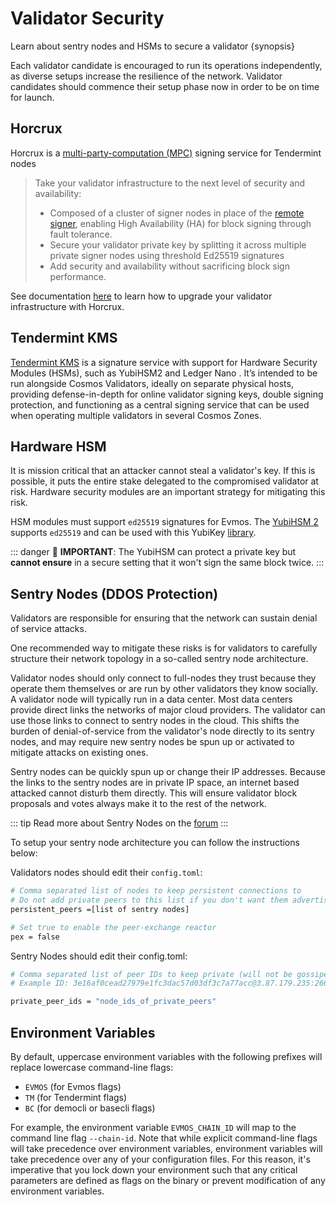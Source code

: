 <!--
order: 1
-->

# Validator Security

Learn about sentry nodes and HSMs to secure a validator {synopsis}

Each validator candidate is encouraged to run its operations independently,
as diverse setups increase the resilience of the network.
Validator candidates should commence their setup phase now in order to be on time for launch.

## Horcrux

Horcrux is a [multi-party-computation (MPC)](https://en.wikipedia.org/wiki/Secure_multi-party_computation)
signing service for Tendermint nodes

> Take your validator infrastructure to the next level of security and availability:
>
> - Composed of a cluster of signer nodes in place of the [remote signer](https://docs.tendermint.com/main/tools/remote-signer-validation.html),
enabling High Availability (HA) for block signing through fault tolerance.
> - Secure your validator private key by splitting it across multiple private signer nodes using threshold Ed25519 signatures
> - Add security and availability without sacrificing block sign performance.

See documentation [here](https://github.com/strangelove-ventures/horcrux/blob/main/docs/migrating.md)
to learn how to upgrade your validator infrastructure with Horcrux.

## Tendermint KMS

[Tendermint KMS](./kms.md) is a signature service with support for Hardware Security Modules (HSMs),
such as YubiHSM2 and Ledger Nano .
It’s intended to be run alongside Cosmos Validators,
ideally on separate physical hosts,
providing defense-in-depth for online validator signing keys, double signing protection,
and functioning as a central signing service that can be used when operating multiple validators in several Cosmos Zones.

## Hardware HSM

It is mission critical that an attacker cannot steal a validator's key.
If this is possible, it puts the entire stake delegated to the compromised validator at risk.
Hardware security modules are an important strategy for mitigating this risk.

HSM modules must support `ed25519` signatures for Evmos.
The [YubiHSM 2](https://www.yubico.com/products/hardware-security-module/) supports `ed25519`
and can be used with this YubiKey [library](https://github.com/iqlusioninc/yubihsm.rs).

::: danger
🚨 **IMPORTANT**: The YubiHSM can protect a private key but **cannot ensure** in a secure setting
that it won't sign the same block twice.
:::

## Sentry Nodes (DDOS Protection)

Validators are responsible for ensuring that the network can sustain denial of service attacks.

One recommended way to mitigate these risks is for validators to carefully structure their network topology
in a so-called sentry node architecture.

Validator nodes should only connect to full-nodes they trust because they operate them themselves
or are run by other validators they know socially.
A validator node will typically run in a data center.
Most data centers provide direct links the networks of major cloud providers.
The validator can use those links to connect to sentry nodes in the cloud.
This shifts the burden of denial-of-service from the validator's node directly to its sentry nodes,
and may require new sentry nodes be spun up
or activated to mitigate attacks on existing ones.

Sentry nodes can be quickly spun up or change their IP addresses.
Because the links to the sentry nodes are in private IP space, an internet based attacked cannot disturb them directly.
This will ensure validator block proposals and votes always make it to the rest of the network.

::: tip
Read more about Sentry Nodes on the [forum](https://forum.cosmos.network/t/sentry-node-architecture-overview/454)
:::

To setup your sentry node architecture you can follow the instructions below:

Validators nodes should edit their `config.toml`:

```bash
# Comma separated list of nodes to keep persistent connections to
# Do not add private peers to this list if you don't want them advertised
persistent_peers =[list of sentry nodes]

# Set true to enable the peer-exchange reactor
pex = false
```

Sentry Nodes should edit their config.toml:

```bash
# Comma separated list of peer IDs to keep private (will not be gossiped to other peers)
# Example ID: 3e16af0cead27979e1fc3dac57d03df3c7a77acc@3.87.179.235:26656

private_peer_ids = "node_ids_of_private_peers"
```

## Environment Variables

By default, uppercase environment variables with the following prefixes will replace lowercase command-line flags:

- `EVMOS` (for Evmos flags)
- `TM` (for Tendermint flags)
- `BC` (for democli or basecli flags)

For example, the environment variable `EVMOS_CHAIN_ID` will map to the command line flag `--chain-id`.
Note that while explicit command-line flags will take precedence over environment variables,
environment variables will take precedence over any of your configuration files.
For this reason, it's imperative that you lock down your environment
such that any critical parameters are defined as flags on the binary
or prevent modification of any environment variables.
